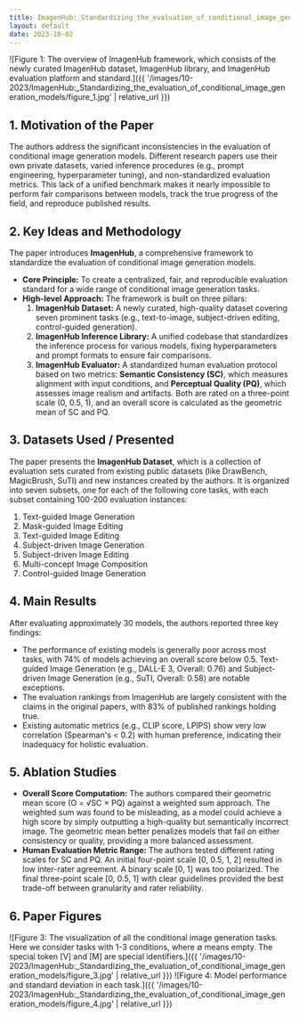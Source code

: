 ```yaml
---
title: ImagenHub:_Standardizing_the_evaluation_of_conditional_image_generation_models
layout: default
date: 2023-10-02
---
```

![Figure 1: The overview of ImagenHub framework, which consists of the newly curated ImagenHub dataset, ImagenHub library, and ImagenHub evaluation platform and standard.]({{ '/images/10-2023/ImagenHub:_Standardizing_the_evaluation_of_conditional_image_generation_models/figure_1.jpg' | relative_url }})
## 1. Motivation of the Paper
The authors address the significant inconsistencies in the evaluation of conditional image generation models. Different research papers use their own private datasets, varied inference procedures (e.g., prompt engineering, hyperparameter tuning), and non-standardized evaluation metrics. This lack of a unified benchmark makes it nearly impossible to perform fair comparisons between models, track the true progress of the field, and reproduce published results.

## 2. Key Ideas and Methodology
The paper introduces **ImagenHub**, a comprehensive framework to standardize the evaluation of conditional image generation models.

- **Core Principle:** To create a centralized, fair, and reproducible evaluation standard for a wide range of conditional image generation tasks.
- **High-level Approach:** The framework is built on three pillars:
    1.  **ImagenHub Dataset:** A newly curated, high-quality dataset covering seven prominent tasks (e.g., text-to-image, subject-driven editing, control-guided generation).
    2.  **ImagenHub Inference Library:** A unified codebase that standardizes the inference process for various models, fixing hyperparameters and prompt formats to ensure fair comparisons.
    3.  **ImagenHub Evaluator:** A standardized human evaluation protocol based on two metrics: **Semantic Consistency (SC)**, which measures alignment with input conditions, and **Perceptual Quality (PQ)**, which assesses image realism and artifacts. Both are rated on a three-point scale (0, 0.5, 1), and an overall score is calculated as the geometric mean of SC and PQ.

## 3. Datasets Used / Presented
The paper presents the **ImagenHub Dataset**, which is a collection of evaluation sets curated from existing public datasets (like DrawBench, MagicBrush, SuTI) and new instances created by the authors. It is organized into seven subsets, one for each of the following core tasks, with each subset containing 100-200 evaluation instances:
1.  Text-guided Image Generation
2.  Mask-guided Image Editing
3.  Text-guided Image Editing
4.  Subject-driven Image Generation
5.  Subject-driven Image Editing
6.  Multi-concept Image Composition
7.  Control-guided Image Generation

## 4. Main Results
After evaluating approximately 30 models, the authors reported three key findings:
- The performance of existing models is generally poor across most tasks, with 74% of models achieving an overall score below 0.5. Text-guided Image Generation (e.g., DALL-E 3, Overall: 0.76) and Subject-driven Image Generation (e.g., SuTI, Overall: 0.58) are notable exceptions.
- The evaluation rankings from ImagenHub are largely consistent with the claims in the original papers, with 83% of published rankings holding true.
- Existing automatic metrics (e.g., CLIP score, LPIPS) show very low correlation (Spearman's < 0.2) with human preference, indicating their inadequacy for holistic evaluation.

## 5. Ablation Studies
- **Overall Score Computation:** The authors compared their geometric mean score (O = √SC × PQ) against a weighted sum approach. The weighted sum was found to be misleading, as a model could achieve a high score by simply outputting a high-quality but semantically incorrect image. The geometric mean better penalizes models that fail on either consistency or quality, providing a more balanced assessment.
- **Human Evaluation Metric Range:** The authors tested different rating scales for SC and PQ. An initial four-point scale [0, 0.5, 1, 2] resulted in low inter-rater agreement. A binary scale [0, 1] was too polarized. The final three-point scale [0, 0.5, 1] with clear guidelines provided the best trade-off between granularity and rater reliability.

## 6. Paper Figures
![Figure 3: The visualization of all the conditional image generation tasks. Here we consider tasks with 1-3 conditions, where ∅ means empty. The special token [V] and [M] are special identifiers.]({{ '/images/10-2023/ImagenHub:_Standardizing_the_evaluation_of_conditional_image_generation_models/figure_3.jpg' | relative_url }})
![Figure 4: Model performance and standard deviation in each task.]({{ '/images/10-2023/ImagenHub:_Standardizing_the_evaluation_of_conditional_image_generation_models/figure_4.jpg' | relative_url }})
